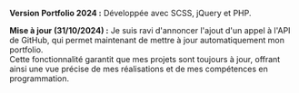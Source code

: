 **Version Portfolio 2024 :** Développée avec SCSS, jQuery et PHP.

**Mise à jour (31/10/2024) :** Je suis ravi d'annoncer l'ajout d'un appel à l'API de GitHub, qui permet maintenant de mettre à jour automatiquement mon portfolio.  <br>
Cette fonctionnalité garantit que mes projets sont toujours à jour, offrant ainsi une vue précise de mes réalisations et de mes compétences en programmation.
